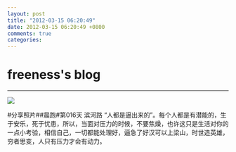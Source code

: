 ```yaml
---
layout: post
title: "2012-03-15 06:20:49"
date: 2012-03-15 06:20:49 +0800
comments: true
categories: 
---
```


# freeness's blog

----------

![](http://okqmqrbgo.bkt.clouddn.com/201203150620491.jpg)

>
\#分享照片\#\#晨跑\#第016天 滨河路
  “人都是逼出来的”。每个人都是有潜能的，生于安乐，死于忧患，所以，当面对压力的时候，不要焦燥，也许这只是生活对你的一点小考验，相信自己，一切都能处理好，逼急了好汉可以上梁山，时世造英雄，穷者思变，人只有压力才会有动力。